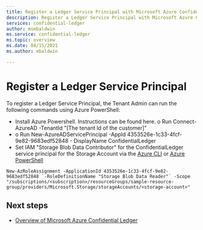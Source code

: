 ```yaml
---
title: Register a Ledger Service Principal with Microsoft Azure Confidential Ledger
description: Register a Ledger Service Principal with Microsoft Azure Confidential Ledger
services: confidential-ledger
author: msmbaldwin
ms.service: confidential-ledger
ms.topic: overview
ms.date: 04/15/2021
ms.author: mbaldwin

---
```

# Register a Ledger Service Principal

To register a Ledger Service Principal, the Tenant Admin can run the following commands using Azure PowerShell:

- Install Azure Powershell. Instructions can be found here. o Run Connect-AzureAD -TenantId "[The tenant Id of the customer]"
- o Run New-AzureADServicePrincipal -AppId 4353526e-1c33-4fcf-9e82-9683edf52848 - DisplayName ConfidentialLedger
- Set IAM "Storage Blob Data Contributor" for the ConfidentialLedger service principal for the Storage Account via the [Azure CLI](../storage/common/storage-auth-aad-rbac-cli.md#container-scope) or [Azure PowerShell](../storage/common/storage-auth-aad-rbac-powershell.md#container-scope)

```azurepowershell-interactive
New-AzRoleAssignment -ApplicationId 4353526e-1c33-4fcf-9e82-9683edf52848 `-RoleDefinitionName "Storage Blob Data Reader"` -Scope "/subscriptions/<subscription>/resourceGroups/sample-resource-group/providers/Microsoft.Storage/storageAccounts/<storage-account>"
```

## Next steps

- [Overview of Microsoft Azure Confidential Ledger](overview.md)
